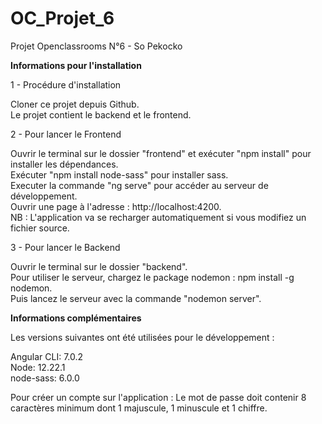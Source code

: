 # OC_Projet_6
Projet Openclassrooms N°6 - So Pekocko

****Informations pour l'installation****

1 - Procédure d'installation

Cloner ce projet depuis Github.     
Le projet contient le backend et le frontend.          

2 - Pour lancer le Frontend     

Ouvrir le terminal sur le dossier "frontend" et exécuter "npm install" pour installer les dépendances.     
Exécuter "npm install node-sass" pour installer sass.     
Executer la commande "ng serve" pour accéder au serveur de développement.     
Ouvrir une page à l'adresse : http://localhost:4200.     
NB : L'application va se recharger automatiquement si vous modifiez un fichier source.     

3 - Pour lancer le Backend     

Ouvrir le terminal sur le dossier "backend".     
Pour utiliser le serveur, chargez le package nodemon : npm install -g nodemon.     
Puis lancez le serveur avec la commande "nodemon server".     

****Informations complémentaires****     

Les versions suivantes ont été utilisées pour le développement :     

Angular CLI: 7.0.2     
Node: 12.22.1     
node-sass: 6.0.0     

Pour créer un compte sur l'application : Le mot de passe doit contenir 8 caractères minimum dont 1 majuscule, 1 minuscule et 1 chiffre.
